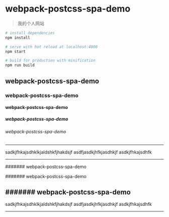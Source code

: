 # webpack-postcss-spa-demo
> 我的个人网站
``` bash
# install dependencies
npm install

# serve with hot reload at localhost:4000
npm start

# build for production with minification
npm run build
```
## webpack-postcss-spa-demo
### webpack-postcss-spa-demo
#### webpack-postcss-spa-demo
##### webpack-postcss-spa-demo
###### webpack-postcss-spa-demo
-----------------------------------------------------------
sadkjfhkajsdhklkjaldshkfjhakdsjf
asdfjasdkjhfkjasdhkjf
asdkjfhkajsdhfk

-----------------------------------------------------------

####### webpack-postcss-spa-demo

####### webpack-postcss-spa-demo

####### webpack-postcss-spa-demo
-----------------------------------------------------------
sadkjfhkajsdhklkjaldshkfjhakdsjf
asdfjasdkjhfkjasdhkjf
asdkjfhkajsdhfk

-----------------------------------------------------------